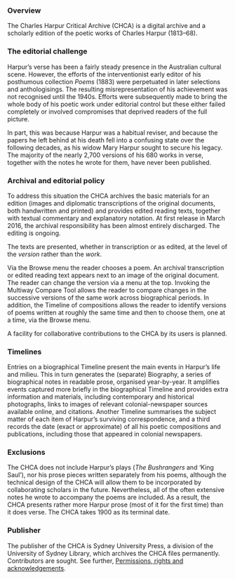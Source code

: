 ### **Overview**
The Charles Harpur Critical Archive (CHCA) is a digital archive and a  scholarly edition of the poetic works of Charles Harpur (1813–68). 

### The editorial challenge 
Harpur’s verse has been a fairly steady presence in the Australian  cultural scene. However, the efforts of the interventionist early editor  of his posthumous collection *Poems* (1883) were perpetuated in later  selections and anthologisings. The resulting misrepresentation of his  achievement was not recognised until the 1940s. Efforts were  subsequently made to bring the whole body of his poetic work under  editorial control but these either failed completely or involved  compromises that deprived readers of the full picture. 

In part, this was because Harpur was a habitual reviser, and because the papers he left behind at his death  fell into a confusing state over the following decades, as his widow Mary Harpur  sought to secure his legacy. The majority of the nearly 2,700 versions  of his 680 works in verse, together with the notes he wrote for them, have never been published. 

### Archival and editorial policy 
To address this situation the CHCA archives the basic materials for an  edition (images and diplomatic transcriptions of the original documents,  both handwritten and printed) and provides edited reading texts,  together with textual commentary and explanatory notation. At first  release in March 2016, the archival responsibility has been almost entirely discharged. The editing is ongoing. 

The texts are presented, whether in transcription or as edited, at the level of the *version* rather than the  *work*.

Via the Browse menu the reader chooses a poem. An archival transcription or edited reading text appears next to an image of the original document. The reader can change the version via a menu at the top. Invoking the Multiway Compare Tool allows the reader to compare changes in the  successive versions of the same work across biographical periods. In addition, the Timeline of compositions allows the reader to identify versions of poems written at roughly the same time and then to choose them, one at a time, via the Browse menu. 

A facility  for collaborative contributions to the CHCA by its users is planned.

### Timelines 
Entries on a biographical Timeline present the main events in Harpur’s  life and milieu. This in turn generates the (separate) Biography, a  series of biographical notes in readable prose, organised year-by-year.  It amplifies events captured more briefly in the biographical Timeline  and provides extra information and materials, including contemporary and  historical photographs, links to images of relevant colonial-newspaper  sources available online, and citations. Another Timeline summarises the  subject matter of each item of Harpur’s surviving correspondence, and a  third records the date (exact or approximate) of all his poetic  compositions and publications, including those that appeared in colonial  newspapers. 

### Exclusions 
The CHCA does not include Harpur’s plays (*The Bushrangers* and ‘King  Saul’), nor his prose pieces written separately from his poems, although  the technical design of the CHCA will allow them to be incorporated by  collaborating scholars in the future. Nevertheless, all of the often  extensive notes he wrote to accompany the poems are included. As a  result, the CHCA presents rather more Harpur prose (most of it for the  first time) than it does verse. The CHCA takes 1900 as its terminal  date.
 
### Publisher 
The publisher of the CHCA is Sydney University Press, a division of the  University of Sydney Library, which archives the CHCA files permanently.  Contributors are sought. See further, [Permissions, rights and acknowledgements](/harpur/tabs?module=para%3Fdocid%3Denglish/harpur/about/permissions&tabset=about). 
